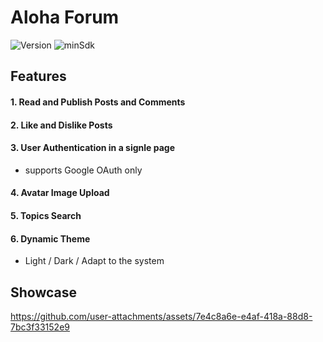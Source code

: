 # Aloha Forum

![Version](https://img.shields.io/badge/version-1.0.0-brightgreen)
![minSdk](https://img.shields.io/badge/minSdk-24-brightgreen)

## Features
#### 1. Read and Publish Posts and Comments
#### 2. Like and Dislike Posts
#### 3. User Authentication in a signle page
 - supports Google OAuth only
#### 4. Avatar Image Upload
#### 5. Topics Search
#### 6. Dynamic Theme
 - Light / Dark / Adapt to the system

## Showcase

https://github.com/user-attachments/assets/7e4c8a6e-e4af-418a-88d8-7bc3f33152e9


